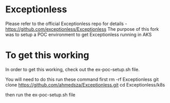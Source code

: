 # Exceptionless
Please refer to the official Exceptionless repo for details - https://github.com/exceptionless/Exceptionless
The purpose of this fork was to setup a POC environment to get Exceptionless running in AKS

# To get this working
In order to get this working, check out the ex-poc-setup.sh file. 

You will need to do this run these command first
rm -rf Exceptionless
git clone https://github.com/ahmedsza/Exceptionless.git 
cd Exceptionless/k8s

then run the ex-poc-setup.sh file